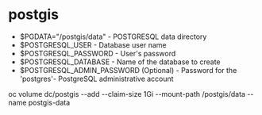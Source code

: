 # postgis

* $PGDATA="/postgis/data"  - POSTGRESQL data directory
* $POSTGRESQL_USER         - Database user name
* $POSTGRESQL_PASSWORD     - User's password
* $POSTGRESQL_DATABASE     - Name of the database to create
* $POSTGRESQL_ADMIN_PASSWORD (Optional) - Password for the 'postgres'- PostgreSQL administrative account

oc volume dc/postgis --add --claim-size 1Gi --mount-path /postgis/data --name postgis-data
